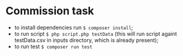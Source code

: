 # Commission task

- to install dependencies run `$ composer install`;
- to run script `$ php script.php testData` (this will run script againt testData.csv in inputs directory, which is already present);
- to run test `$ composer run test`